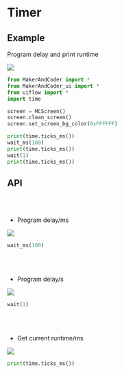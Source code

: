 # Timer

## Example

Program delay and print runtime

<img class="blockly_svg" src="https://makerandcoder.com/MCLab/blockly/generic/timer/uiflow_block_timer_wait_example.svg"> 

```python
from MakerAndCoder import *
from MakerAndCoder_ui import *
from uiflow import *
import time

screen = MCScreen()
screen.clean_screen()
screen.set_screen_bg_color(0xFFFFFF)

print(time.ticks_ms())
wait_ms(100)
print(time.ticks_ms())
wait(1)
print(time.ticks_ms())
```

## API
<br><br>
- Program delay/ms
<img class="blockly_svg" src="https://makerandcoder.com/MCLab/blockly/generic/timer/uiflow_block_timer_wait_ms.svg"> 

```python
wait_ms(100)
```


<br><br>
- Program delay/s
<img class="blockly_svg" src="https://makerandcoder.com/MCLab/blockly/generic/timer/uiflow_block_timer_wait_sec.svg"> 

```python
wait(1)
```


<br><br>
- Get current runtime/ms
<img class="blockly_svg" src="https://makerandcoder.com/MCLab/blockly/generic/timer/uiflow_block_timer_get_ticks_ms.svg"> 

```python
print(time.ticks_ms())
```



